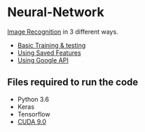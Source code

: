 # Neural-Network

[Image Recognition](https://github.com/nitinprincer/Neural-Network/tree/master/Neural%20Network/Image%20Recognition) in 3 different ways.
* [Basic Training & testing](https://github.com/nitinprincer/Neural-Network/tree/master/Neural%20Network/Image%20Recognition/Training%20%26%20Predicting)
* [Using Saved Features](https://github.com/nitinprincer/Neural-Network/tree/master/Neural%20Network/Image%20Recognition/Using%20Saved%20Features)
* [Using Google API](https://github.com/nitinprincer/Neural-Network/tree/master/Neural%20Network/Image%20Recognition/Using%20Google%20API)


## Files required to run the code
* Python 3.6
* Keras
* Tensorflow
* [CUDA 9.0](https://developer.nvidia.com/cuda-90-download-archive?target_os=Windows&target_arch=x86_64&target_version=10&target_type=exenetwork)
